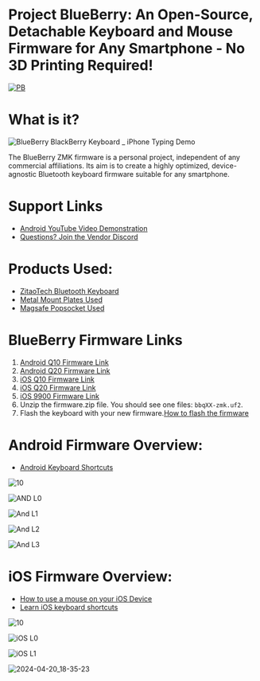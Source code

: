# Project BlueBerry: An Open-Source, Detachable Keyboard and Mouse Firmware for Any Smartphone - No 3D Printing Required!

[![PB](https://github.com/Drexel-Macintosh/BlueBerry_Q10/assets/88599898/5ad6ee8d-2283-4bd6-a32e-93378a7d4610)](https://www.youtube.com/watch?v=bnA4d6uEKS0)

# What is it?

![BlueBerry BlackBerry Keyboard _ iPhone Typing Demo](https://github.com/Drexel-Macintosh/BlueBerry_Q10/assets/88599898/c5f307bc-4441-454f-bf24-0455b30eec78)

The BlueBerry ZMK firmware is a personal project, independent of any commercial affiliations. Its aim is to create a highly optimized, device-agnostic Bluetooth keyboard firmware suitable for any smartphone.

# Support Links
- [Android YouTube Video Demonstration](https://www.youtube.com/watch?v=bnA4d6uEKS0)
- [Questions? Join the Vendor Discord](https://discord.gg/Vf3DPam5e6/)

# Products Used:
- [ZitaoTech Bluetooth Keyboard](https://www.tindie.com/stores/zitaotech/)
- [Metal Mount Plates Used](https://www.amazon.com/dp/B00O2HYV7K?psc=1&ref=ppx_yo2ov_dt_b_product_details )
- [Magsafe Popsocket Used](https://a.co/d/3kA9kbC)

# BlueBerry Firmware Links
1. [Android Q10 Firmware Link](https://github.com/Drexel-Macintosh/BlueBerry_Q10/actions/runs/8953964748/artifacts/1473578492)
2. [Android Q20 Firmware Link](https://github.com/Drexel-Macintosh/BlueBerry_Q20/actions/runs/8958183841/artifacts/1474312282)
4. [iOS Q10 Firmware Link](https://github.com/Drexel-Macintosh/BlueBerry_Q10/actions/runs/8954097735/artifacts/1473599447)
5. [iOS Q20 Firmware Link](https://github.com/Drexel-Macintosh/BlueBerry_Q20/actions/runs/8958206387/artifacts/1474314987)
6. [iOS 9900 Firmware Link](https://github.com/Drexel-Macintosh/BlueBerry_9900/actions/runs/8999289456/artifacts/1483449046)
7. Unzip the firmware.zip file. You should see one files: `bbqXX-zmk.uf2`.
8. Flash the keyboard with your new firmware.[How to flash the firmware](https://github.com/ZitaoTech/BB9900-USB_BLE_Keyboard?tab=readme-ov-file#-how-to-update-the-firmware---)

# Android Firmware Overview:

- [Android Keyboard Shortcuts](https://www.androidpolice.com/android-14-physical-keyboard-shortcuts-list/)

![10](https://github.com/Drexel-Macintosh/BlueBerry_Q10/assets/88599898/3cb2f34a-dedf-4d3e-8792-6abb80fc73c8)

![AND L0](https://github.com/Drexel-Macintosh/BlueBerry_Q20/assets/88599898/93cf7d41-a725-48bc-8d67-b89418a2341f)

![And L1](https://github.com/Drexel-Macintosh/BlueBerry_Q20/assets/88599898/8536bd06-2883-4204-92b1-fac00291cba0)

![And L2](https://github.com/Drexel-Macintosh/BlueBerry_Q20/assets/88599898/89915b4e-a331-4bd3-8442-31326d411a05)

![And L3](https://github.com/Drexel-Macintosh/BlueBerry_Q20/assets/88599898/1724ece8-8e44-473d-b745-d6d5612e5944)

# iOS Firmware Overview:

- [How to use a mouse on your iOS Device](https://support.apple.com/en-us/111775)
- [Learn iOS keyboard shortcuts](https://support.apple.com/en-us/102393)

![10](https://github.com/Drexel-Macintosh/BlueBerry_Q10/assets/88599898/3cb2f34a-dedf-4d3e-8792-6abb80fc73c8)

![iOS L0](https://github.com/Drexel-Macintosh/BlueBerry_Q10/assets/88599898/d9bc5d61-c896-4f48-a3d9-c43c6e8bb20b)

![iOS L1](https://github.com/Drexel-Macintosh/BlueBerry_Q10/assets/88599898/28a79331-b436-441e-8bd4-3ce69aabd036)

![2024-04-20_18-35-23](https://github.com/Drexel-Macintosh/BlueBerry_Q10/assets/88599898/70d6b2aa-5741-49b2-ac5e-207c464174ff)

